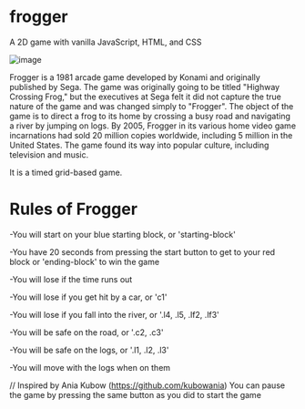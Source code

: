 # frogger
A 2D game with vanilla JavaScript, HTML, and CSS

![image](https://github.com/jadhavanushka/frogger/assets/104165311/b75dc6dc-5d18-44ac-9b44-04bc7ee8b226)


Frogger is a 1981 arcade game developed by Konami and originally published by Sega. The game was originally going to be titled "Highway Crossing Frog," but the executives at Sega felt it did not capture the true nature of the game and was changed simply to "Frogger". The object of the game is to direct a frog to its home by crossing a busy road and navigating a river by jumping on logs. By 2005, Frogger in its various home video game incarnations had sold 20 million copies worldwide, including 5 million in the United States. The game found its way into popular culture, including television and music.

It is a timed grid-based game.

# Rules of Frogger
-You will start on your blue starting block, or 'starting-block'

-You have 20 seconds from pressing the start button to get to your red block or 'ending-block' to win the game

-You will lose if the time runs out

-You will lose if you get hit by a car, or 'c1'

-You will lose if you fall into the river, or '.l4, .l5, .lf2, .lf3'

-You will be safe on the road, or '.c2, .c3'

-You will be safe on the logs, or '.l1, .l2, .l3'

-You will move with the logs when on them

// Inspired by Ania Kubow (https://github.com/kubowania)
You can pause the game by pressing the same button as you did to start the game
